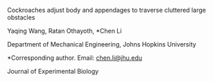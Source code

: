 Cockroaches adjust body and appendages to traverse cluttered large obstacles

Yaqing Wang, Ratan Othayoth, *Chen Li

Department of Mechanical Engineering, Johns Hopkins University

*Corresponding author. Email: chen.li@jhu.edu

Journal of Experimental Biology
